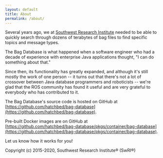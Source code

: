 ```yaml
---
layout: default 
title: About
permalink: /about/
---
```


Several years ago, we at [Southwest Research Institute](https://www.swri.org/technical-divisions/intelligent-systems)
needed to be able to quickly search through dozens of terabytes of bag files to find specific
topics and message types.

The Bag Database is what happened when a software engineer who had a decade of experience with
enterprise Java applications thought, "I can do something about that."

Since then, its functionality has greatly expanded, and although it's still mostly the work of
one person -- it turns out that there's not a lot of crossover between Java database programmers
and roboticists -- we're glad that the ROS community has found it useful and are very grateful
to everybody who has contributed to it.

The Bag Database's source code is hosted on GitHub at [https://github.com/hatchbed/bag-database](https://github.com/hatchbed/bag-database).

Pre-built Docker images are on GitHub at [https://github.com/hatchbed/bag-database/pkgs/container/bag-database](https://github.com/hatchbed/bag-database/pkgs/container/bag-database).

Let us know how it works for you!

Copyright (c) 2015-2020, Southwest Research Institute® (SwRI®)